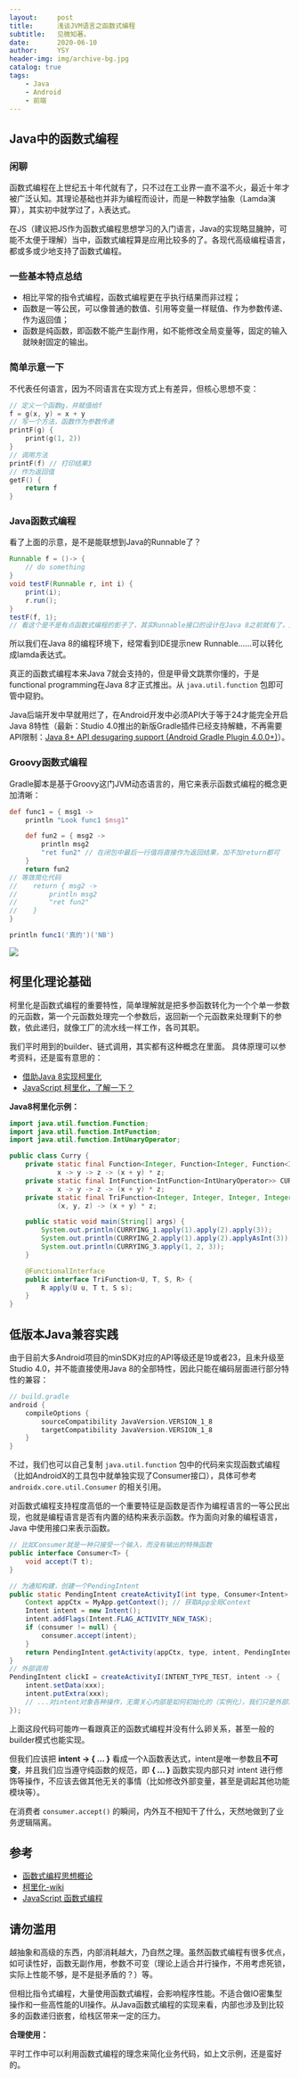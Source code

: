 ```yaml
---
layout:     post
title:      浅谈JVM语言之函数式编程
subtitle:   见微知著。
date:       2020-06-10
author:     YSY
header-img: img/archive-bg.jpg
catalog: true
tags:
    - Java
    - Android
    - 前端
---
```


## Java中的函数式编程

### 闲聊

函数式编程在上世纪五十年代就有了，只不过在工业界一直不温不火，最近十年才被广泛认知。其理论基础也并非为编程而设计，而是一种数学抽象（Lamda演算），其实初中就学过了，λ表达式。

在JS（建议把JS作为函数式编程思想学习的入门语言，Java的实现略显臃肿，可能不太便于理解）当中，函数式编程算是应用比较多的了。各现代高级编程语言，都或多或少地支持了函数式编程。

### 一些基本特点总结

- 相比平常的指令式编程，函数式编程更在乎执行结果而非过程；
- 函数是一等公民，可以像普通的数值、引用等变量一样赋值、作为参数传递、作为返回值；
- 函数是纯函数，即函数不能产生副作用，如不能修改全局变量等，固定的输入就映射固定的输出。

### 简单示意一下

不代表任何语言，因为不同语言在实现方式上有差异，但核心思想不变：

```c
// 定义一个函数g，并赋值给f
f = g(x, y) = x + y
// 写一个方法，函数作为参数传递
printF(g) {
    print(g(1, 2))
}
// 调用方法
printF(f) // 打印结果3
// 作为返回值
getF() {
    return f
}
```

### Java函数式编程

看了上面的示意，是不是能联想到Java的Runnable了？

```java
Runnable f = ()-> {
    // do something
}
void testF(Runnable r, int i) {
    print(i);
    r.run();
}
testF(f, 1);
// 看这个是不是有点函数式编程的影子了，其实Runnable接口的设计在Java 8之前就有了，还是很有远见的，在此可以把f看成一个无参无返回值的函数，也算是低配版的函数式编程嘛~
```

所以我们在Java 8的编程环境下，经常看到IDE提示new Runnable……可以转化成lamda表达式。

真正的函数式编程本来Java 7就会支持的，但是甲骨文跳票你懂的，于是functional programming在Java 8才正式推出。从 `java.util.function` 包即可管中窥豹。

Java后端开发中早就用烂了，在Android开发中必须API大于等于24才能完全开启Java 8特性（最新：Studio 4.0推出的新版Gradle插件已经支持解糖，不再需要API限制：[Java 8+ API desugaring support (Android Gradle Plugin 4.0.0+)](https://developer.android.com/studio/write/java8-support#library-desugaring)）。

### Groovy函数式编程

Gradle脚本是基于Groovy这门JVM动态语言的，用它来表示函数式编程的概念更加清晰：

```groovy
def func1 = { msg1 ->
    println "Look func1 $msg1"

    def fun2 = { msg2 ->
        println msg2
        "ret fun2" // 在闭包中最后一行值将直接作为返回结果，加不加return都可
    }
    return fun2
// 等效简化代码
//    return { msg2 ->
//        println msg2
//        "ret fun2"
//    }
}

println func1('真的')('NB')
```

![](https://blog.ysy950803.top/img/posts/e56b41e4e820aba973c7f21ba6755cfb.webp)

## 柯里化理论基础

柯里化是函数式编程的重要特性，简单理解就是把多参函数转化为一个个单一参数的元函数，第一个元函数处理完一个参数后，返回新一个元函数来处理剩下的参数，依此递归，就像工厂的流水线一样工作，各司其职。

我们平时用到的builder、链式调用，其实都有这种概念在里面。
具体原理可以参考资料，还是蛮有意思的：

- [借助Java 8实现柯里化](https://www.jianshu.com/p/c623b8b2aec8)
- [JavaScript 柯里化，了解一下？](https://juejin.im/post/5af13664f265da0ba266efcf)

**Java8柯里化示例：**

```java
import java.util.function.Function;
import java.util.function.IntFunction;
import java.util.function.IntUnaryOperator;

public class Curry {
    private static final Function<Integer, Function<Integer, Function<Integer, Integer>>> CURRYING_1 =
            x -> y -> z -> (x + y) * z;
    private static final IntFunction<IntFunction<IntUnaryOperator>> CURRYING_2 =
            x -> y -> z -> (x + y) * z;
    private static final TriFunction<Integer, Integer, Integer, Integer> CURRYING_3 =
            (x, y, z) -> (x + y) * z;

    public static void main(String[] args) {
        System.out.println(CURRYING_1.apply(1).apply(2).apply(3));
        System.out.println(CURRYING_2.apply(1).apply(2).applyAsInt(3));
        System.out.println(CURRYING_3.apply(1, 2, 3));
    }

    @FunctionalInterface
    public interface TriFunction<U, T, S, R> {
        R apply(U u, T t, S s);
    }
}
```

## 低版本Java兼容实践

由于目前大多Android项目的minSDK对应的API等级还是19或者23，且未升级至Studio 4.0，并不能直接使用Java 8的全部特性，因此只能在编码层面进行部分特性的兼容：

```groovy
// build.gradle
android {
    compileOptions {
        sourceCompatibility JavaVersion.VERSION_1_8
        targetCompatibility JavaVersion.VERSION_1_8
    }
}
```

不过，我们也可以自己复制 `java.util.function` 包中的代码来实现函数式编程（比如AndroidX的工具包中就单独实现了Consumer接口），具体可参考 `androidx.core.util.Consumer` 的相关引用。

对函数式编程支持程度高低的一个重要特征是函数是否作为编程语言的一等公民出现，也就是编程语言是否有内置的结构来表示函数。作为面向对象的编程语言，Java 中使用接口来表示函数。

```java
// 比如Consumer就是一种只接受一个输入，而没有输出的特殊函数
public interface Consumer<T> {
    void accept(T t);
}

// 为通知构建，创建一个PendingIntent
public static PendingIntent createActivityI(int type, Consumer<Intent> consumer) {
    Context appCtx = MyApp.getContext(); // 获取App全局Context
    Intent intent = new Intent();
    intent.addFlags(Intent.FLAG_ACTIVITY_NEW_TASK);
    if (consumer != null) {
        consumer.accept(intent);
    }
    return PendingIntent.getActivity(appCtx, type, intent, PendingIntent.FLAG_UPDATE_CURRENT);
}
// 外部调用
PendingIntent clickI = createActivityI(INTENT_TYPE_TEST, intent -> {
    intent.setData(xxx);
    intent.putExtra(xxx);
    // ...对intent对象各种操作，无需关心内部是如何初始化的（实例化），我们只是外部消费者（consumer）
});
```

上面这段代码可能咋一看跟真正的函数式编程并没有什么卵关系，甚至一般的builder模式也能实现。

但我们应该把 **intent -> { ... }** 看成一个λ函数表达式，intent是唯一参数且**不可变**，并且我们应当遵守纯函数的规范，即 **{ ... }** 函数实现内部只对 intent 进行修饰等操作，不应该去做其他无关的事情（比如修改外部变量，甚至是调起其他功能模块等）。

在消费者 `consumer.accept()` 的瞬间，内外互不相知干了什么，天然地做到了业务逻辑隔离。

## 参考

- [函数式编程思想概论](https://www.ibm.com/developerworks/cn/java/j-understanding-functional-programming-1)
- [柯里化-wiki](https://zh.wikipedia.org/wiki/柯里化)
- [JavaScript 函数式编程](https://juejin.im/post/5b4ac0d0f265da0fa959a785)

## 请勿滥用

越抽象和高级的东西，内部消耗越大，乃自然之理。虽然函数式编程有很多优点，如可读性好，函数无副作用，参数不可变（理论上适合并行操作，不用考虑死锁，实际上性能不够，是不是挺矛盾的？）等。

但相比指令式编程，大量使用函数式编程，会影响程序性能。不适合做IO密集型操作和一些高性能的UI操作。从Java函数式编程的实现来看，内部也涉及到比较多的函数递归嵌套，给栈区带来一定的压力。

**合理使用：**

平时工作中可以利用函数式编程的理念来简化业务代码，如上文示例，还是蛮好的。
